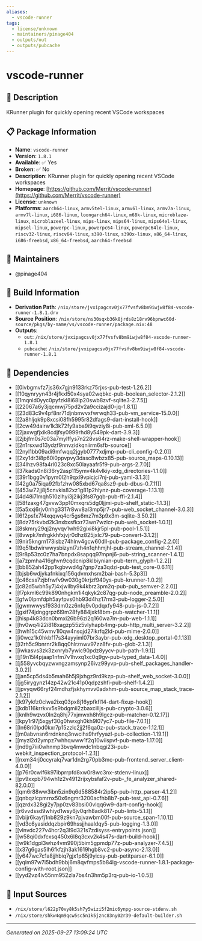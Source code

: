 ```yaml
---
aliases:
  - vscode-runner
tags:
  - license/unknown
  - maintainers/pinage404
  - outputs/out
  - outputs/pubcache
---
```


# vscode-runner

## 📝 Description

KRunner plugin for quickly opening recent VSCode workspaces

## 📋 Package Information

- **Name**: `vscode-runner`
- **Version**: `1.8.1`
- **Available**: ✅ Yes
- **Broken**: ✅ No
- **Description**: KRunner plugin for quickly opening recent VSCode workspaces
- **Homepage**: [https://github.com/Merrit/vscode-runner](https://github.com/Merrit/vscode-runner)
- **License**: `unknown`
- **Platforms**: `aarch64-linux`, `armv5tel-linux`, `armv6l-linux`, `armv7a-linux`, `armv7l-linux`, `i686-linux`, `loongarch64-linux`, `m68k-linux`, `microblaze-linux`, `microblazeel-linux`, `mips-linux`, `mips64-linux`, `mips64el-linux`, `mipsel-linux`, `powerpc-linux`, `powerpc64-linux`, `powerpc64le-linux`, `riscv32-linux`, `riscv64-linux`, `s390-linux`, `s390x-linux`, `x86_64-linux`, `i686-freebsd`, `x86_64-freebsd`, `aarch64-freebsd`
## 👥 Maintainers

- @pinage404


## 🔧 Build Information

- **Derivation Path**: `/nix/store/jvxipagcsv0jx77fvsfv8bm9iwjw8f84-vscode-runner-1.8.1.drv`
- **Source Position**: `/nix/store/ns30sqxb36k8jrds8z18rv96bpnwc60d-source/pkgs/by-name/vs/vscode-runner/package.nix:48`
- **Outputs**:
  - `out`:  `/nix/store/jvxipagcsv0jx77fvsfv8bm9iwjw8f84-vscode-runner-1.8.1`
  - `pubcache`:  `/nix/store/jvxipagcsv0jx77fvsfv8bm9iwjw8f84-vscode-runner-1.8.1`

## 🔗 Dependencies

- [[0ivbgmvfz7js36x7gjn9133rkz75rjxs-pub-test-1.26.2]]
- [[10qynryyn43r4jfkxl50x4sya02wqbkc-pub-boolean_selector-2.1.2]]
- [[1mqnld0yyc0pyfzkl8i68lp20swb8zvf-sqlite3-2.7.5]]
- [[22067a6y3jqcmwj75pd2v2a9ccizajd0-jq-1.8.1]]
- [[23d83c9v4pf8nr71djnbmvvxfwrwqh33-pub-vm_service-15.0.0]]
- [[2a8hljqk9p8xcsi08fh5995r82dfags9-dart-install-hook]]
- [[2cw49dairw1k3k72fy9aba9i9qvziy8i-pub-xml-6.5.0]]
- [[2jaxwgfjxik8cdjfsy0999rhd8y549pk-dart-3.9.3]]
- [[2jbjfm0s7c03a7mylffys7n228vs64rz-make-shell-wrapper-hook]]
- [[2n1rsxwd13ydzf9nnvzidkqniirm6sfb-source]]
- [[2nyl1bb09adi9mfwqq2jgyb0777xdjmp-pub-cli_config-0.2.0]]
- [[2xy1dr3i8p60i0ppvpvy3dasc8wbzx85-pub-source_maps-0.10.13]]
- [[34lhzv98fa4rl023c8xc50layaafr5f9-pub-args-2.7.0]]
- [[37kads0n8i36ry2asp115ymv4k4vlkiy-xdg_directories-1.1.0]]
- [[39r1bgg0v1pym0l2h9qxl9vpicjci7nj-pub-yaml-3.1.3]]
- [[42g0a75iqa92fbfzhw085xbd67qa8sz9-pub-dbus-0.7.11]]
- [[453w72jj8j5cnvkis82xz1g81p2hlynz-pub-coverage-1.13.1]]
- [[4d48i7lmqh510zlhyi3j2ikj3fs87gqb-pub-ffi-2.1.4]]
- [[58fzaxg47gvvw3pp10mxqrs5dg0ljjmi-pub-shelf_static-1.1.3]]
- [[5a5xxj6rjv0nhg3317r8wv8al3mp5jr7-pub-web_socket_channel-3.0.3]]
- [[6f2psfx7f4xqqwq4cr5gs6mz7m3p9x3m-sqlite-3.50.2]]
- [[8dz75rkvbd2k3nxbxsfkxr73wn7wzlcr-pub-web_socket-1.0.1]]
- [[8skmry29qj2nyvqv1wh92gixi8kjr5pl-pub-pool-1.5.1]]
- [[8vwpk7mfrgkkhfxjvjr0dhz825jxlc79-pub-convert-3.1.2]]
- [[9nir5kngrn173isbz74hlnv4gcw60dll-pub-package_config-2.2.0]]
- [[9q51bdwirwwysbizynl7zh4n1qhhmjhl-pub-stream_channel-2.1.4]]
- [[9r8p53zc0z7ha7bnpdx8sapqq97mpnj6-pub-string_scanner-1.4.1]]
- [[a7zpmha416ghvn9cqdcnip8klbiynian-pub-term_glyph-1.2.2]]
- [[bb852ah42pp1kgbvwd4g7gnp7za3qdzi-pub-test_core-0.6.11]]
- [[bjsb6wdjykafnkixq156qdvmxhsm2bai-bash-5.3p3]]
- [[c46css7zjbfrwfv9w030g0krjzf940ys-pub-krunner-1.0.2]]
- [[c82d5wbh5y7j4xjwllby9k4kbrz3pm2q-pub-pub_semver-2.2.0]]
- [[f7pkml6c99k890nhgkm1i4qkyk2c87qg-pub-node_preamble-2.0.2]]
- [[gfw0lpmfdph5ayfpvs0hb93d4hz17rm3-pub-logger-2.5.0]]
- [[gwmwwysf933dm0zz6nfq9v0pdqxfy948-pub-js-0.7.2]]
- [[gxif74jdnggrpz6l9m28fy884jxkf8bm-pub-watcher-1.1.1]]
- [[hisp4k83dcn0bmxi26b96zi2q160wa7m-pub-web-1.1.1]]
- [[hv0wq4i22i818xagzp55z5vlyhapb4mg-pub-http_multi_server-3.2.2]]
- [[hwh15c45wmv1l0qw4nsqjd27lkrfq2ld-pub-mime-2.0.0]]
- [[i0wcz1k0hkbf17s34ayyiml07br3aybr-pub-xdg_desktop_portal-0.1.13]]
- [[i2rh5c9bnrnr2k8qq0hlrznwv97zz8fv-pub-glob-2.1.3]]
- [[iwkasvs3zk3zxnryb7ywic90pdz8yycv-pub-path-1.9.1]]
- [[j19n15l4pjaap1nfm7v1hvxq1xc0q9gv-pub-typed_data-1.4.0]]
- [[j558yvcbqyzwvngzamsynp26ivz99yvp-pub-shelf_packages_handler-3.0.2]]
- [[jan5cp5ds4b5mah6h5j9jxhgz9rd9kzp-pub-shelf_web_socket-3.0.0]]
- [[jg5irygynz14zp42w21c41p0qdpzshfi-pub-shelf-1.4.2]]
- [[jpvyqw66ryf24mdhzfjskhymvv0adxhm-pub-source_map_stack_trace-2.1.2]]
- [[k97ykfz0clwa2ixq03px8j16ypfkfl14-dart-fixup-hook]]
- [[kdb116krrkvv5s9bdgmii2zbaxcilljs-pub-crypto-3.0.6]]
- [[knlh9wzvx0ln2q8hj77xjmwxh8h9lgcz-pub-matcher-0.12.17]]
- [[kpy1r97j5xgyf30g0hwxgh0kh9l07yc7-pub-file-7.0.1]]
- [[ln68ri0lpd0kxr7p15zzlc2jj2f6qa0z-pub-stack_trace-1.12.1]]
- [[m0abvnsn6rrdnknq3nwcihs9hrfyyazl-pub-collection-1.19.1]]
- [[myzl2d2ympz7whhqwww1f2q10wiispvf-pub-meta-1.17.0]]
- [[nd9g7iii0whnmp3bvq4mwdc1nbqgi23i-pub-webkit_inspection_protocol-1.2.1]]
- [[nxm34rj0ccyralq7var1dn2rg70pb3mc-pub-frontend_server_client-4.0.0]]
- [[p76r0cwlf6k97ibprrpfd8xw0r8wc3nx-stdenv-linux]]
- [[pv9xxpb794wh1z2v4912rijxybsfaf2v-pub-_fe_analyzer_shared-82.0.0]]
- [[qm6r88ww3ibn5zin9q6d588584r2ip5p-pub-http_parser-4.1.2]]
- [[qnbqzlcpmrnx50x6ngmr3200acfhb8b7-pub-test_api-0.7.6]]
- [[qzrdx328gi2y7pp0zv83bsi00vlqq6w9-dart-config-hook]]
- [[r6vvdssd9whiyd1wsy6jv0qrh8adk817-pub-lints-5.1.1]]
- [[vbijr6kayfj1nb829z9kn7pjvawbm00f-pub-source_span-1.10.1]]
- [[vd3c6yasiddqzbpir69hssjjhaaldqy5-pub-logging-1.3.0]]
- [[vlnvdc227v4hcr2q3l9d321s7zdisyss-entrypoints.json]]
- [[w58qi0dxfcxsq450x6l8q3cxv2k4s47s-dart-build-hook]]
- [[w9k1dgpl3whz4vm990j5bim5gpmdp77z-pub-analyzer-7.4.5]]
- [[x37g6gas5lh6fkfzjh3ak1619hgb8vc2-pub-async-2.13.0]]
- [[y647wc7c1a8jjhbiq7gjx1p85j9yicsy-pub-petitparser-6.1.0]]
- [[yqlm97w7i5bdh9bbj6m8qvfmps5b84lg-vscode-runner-1.8.1-package-config-with-root.json]]
- [[yyd2vz4iv55nm952zla7bs4n3hm5p3rq-pub-io-1.0.5]]

## 📁 Input Sources

- `/nix/store/l622p70vy8k5sh7y5wizi5f2mic6ynpg-source-stdenv.sh`
- `/nix/store/shkw4qm9qcw5sc5n1k5jznc83ny02r39-default-builder.sh`

---
*Generated on 2025-09-27 13:09:24 UTC*
